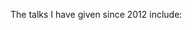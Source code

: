 The talks I have given since 2012 include:

<div class="inject-talk" source="talks.yaml" select="Since2012" format="Homepage"></div>
